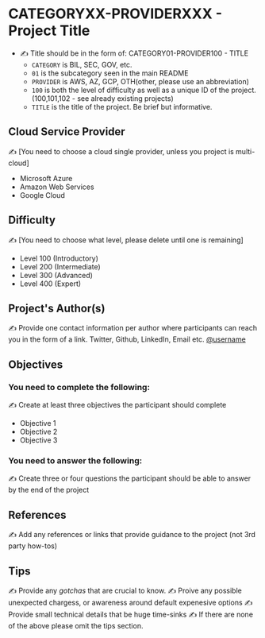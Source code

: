 # CATEGORYXX-PROVIDERXXX - Project Title

- ✍️ Title should be in the form of: CATEGORY01-PROVIDER100 - TITLE
  - `CATEGORY` is BIL, SEC, GOV, etc.
  - `01` is the subcategory seen in the main README
  - `PROVIDER` is AWS, AZ, GCP, OTH(other, please use an abbreviation)
  - `100` is both the level of difficulty as well as a unique ID of the project. (100,101,102 - see already existing projects)
  - `TITLE` is the title of the project. Be brief but informative.


## Cloud Service Provider
✍️ [You need to choose a cloud single provider, unless you project is multi-cloud]
- Microsoft Azure
- Amazon Web Services
- Google Cloud

## Difficulty
✍️ [You need to choose what level, please delete until one is remaining]
- Level 100 (Introductory)
- Level 200 (Intermediate)
- Level 300 (Advanced)
- Level 400 (Expert)

## Project's Author(s)
✍️ Provide one contact information per author where participants can reach you in the form of a link. Twitter, Github, LinkedIn, Email etc.
[@username](https://twitter/username)

## Objectives

### You need to complete the following:
✍️  Create at least three objectives the participant should complete

- Objective 1
- Objective 2
- Objective 3

### You need to answer the following:
✍️  Create three or four questions the participant should be able to answer by the end of the project

## References
✍️  Add any references or links that provide guidance to the project (not 3rd party how-tos)

## Tips
✍️  Provide any _gotchas_ that are crucial to know.
✍️  Proive any possible unexpected chargess, or awareness around default expenesive options
✍️  Provide small technical details that be huge time-sinks
✍️  If there are none of the above please omit the tips section.
